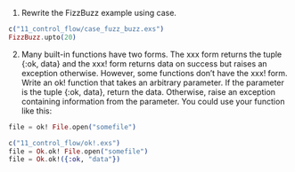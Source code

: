 1. Rewrite the FizzBuzz example using case.

```elixir
c("11_control_flow/case_fuzz_buzz.exs")
FizzBuzz.upto(20)
```

2. Many built-in functions have two forms. The xxx form returns the tuple {:ok, data} and the xxx! form returns data on success but raises an exception otherwise. However, some functions don’t have the xxx! form.
Write an ok! function that takes an arbitrary parameter. If the parameter is the tuple {:ok, data}, return the data. Otherwise, raise an exception containing information from the parameter.
You could use your function like this:
```elixir
file = ok! File.open("somefile")
```

```elixir
c("11_control_flow/ok!.exs")
file = Ok.ok! File.open("somefile")
file = Ok.ok!({:ok, "data"})
```